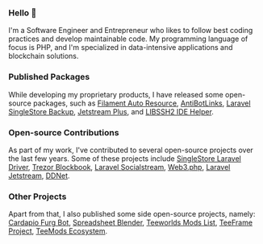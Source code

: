 ### Hello 👋

I'm a Software Engineer and Entrepreneur who likes to follow best coding practices and develop maintainable code. My programming language of focus is PHP, and I'm specialized in data-intensive applications and blockchain solutions.

<!---
### What I'm Working On

I'm currently working at [Crypto Unifier](https://cryptounifier.io/) and its sub-products, aiming to offer a payment processor with a solid and unified API of multiple blockchains and cryptocurrencies.
-->

### Published Packages

While developing my proprietary products, I have released some open-source packages, such as [Filament Auto Resource](https://github.com/miguilimzero/filament-auto-resource), [AntiBotLinks](https://github.com/miguilimzero/antibotlinks), [Laravel SingleStore Backup](https://github.com/miguilimzero/laravel-singlestore-backup), [Jetstream Plus](https://github.com/cryptounifier/jetstream-plus), and [LIBSSH2 IDE Helper](https://github.com/miguilimzero/libssh2-ide-helper).


### Open-source Contributions 

As part of my work, I've contributed to several open-source projects over the last few years. Some of these projects include [SingleStore Laravel Driver](https://github.com/singlestore-labs/singlestoredb-laravel-driver), [Trezor Blockbook](https://github.com/trezor/blockbook), [Laravel Socialstream](https://github.com/joelbutcher/socialstream), [Web3.php](https://github.com/web3p/web3.php), [Laravel Jetstream](https://github.com/laravel/jetstream), [DDNet](https://github.com/ddnet/ddnet).

### Other Projects

Apart from that, I also published some side open-source projects, namely: [Cardapio Furg Bot](https://github.com/miguilimzero/cardapio-furg-bot), [Spreadsheet Blender](https://github.com/miguilimzero/spreadsheet-blender), [Teeworlds Mods List](https://github.com/miguilimzero/teeworlds-mods), [TeeFrame Project](https://github.com/teeframe), [TeeMods Ecosystem](https://github.com/teemods).

<!---
In 2023, I started a new objective to contribute to the [GNOME Project and Linux Ecosystem](https://gitlab.gnome.org/miguilim).

### Contact Me

If you want to chat, feel free to reach out to me via [Telegram](https://t.me/miguilimbr).
-->
